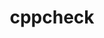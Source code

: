 ---
title: "cppcheck"
layout: cache
categories: [package, develop]
meta: {"compilers": ["apple-clang@16.0.0", "gcc@10.2.1", "gcc@10.5.0", "gcc@13.3.0", "gcc@7.5.0"], "num_specs": 26, "num_specs_by_stack": {"developer-tools": 3, "developer-tools-aarch64-linux-gnu": 7, "developer-tools-darwin": 8, "developer-tools-manylinux2014": 1, "developer-tools-x86_64_v3-linux-gnu": 7, "root": 26}, "oss": ["centos7", "rhel8", "sequoia", "ubuntu18.04"], "platforms": ["darwin", "linux"], "stacks": ["developer-tools", "developer-tools-aarch64-linux-gnu", "developer-tools-darwin", "developer-tools-manylinux2014", "developer-tools-x86_64_v3-linux-gnu", "root"], "targets": ["aarch64", "x86_64_v3"], "versions": ["2.17.1", "2.9"]}
spec_details: [{"compiler": "apple-clang@16.0.0", "hash": "5famkulj3pe4ru3k6lw6r7dkg5qnt2we", "os": "sequoia", "platform": "darwin", "size": "-", "stacks": ["developer-tools-darwin", "root"], "target": "aarch64", "variants": ["build_system=cmake", "build_type=Release", "generator=make", "~ipo", "~rules"], "versions": ["2.17.1"]}, {"compiler": "gcc@13.3.0", "hash": "6smildw72yhqayttt4lke6md4ni72daa", "os": "rhel8", "platform": "linux", "size": "-", "stacks": ["developer-tools-aarch64-linux-gnu", "root"], "target": "aarch64", "variants": ["build_system=cmake", "build_type=Release", "generator=make", "~ipo", "~rules"], "versions": ["2.17.1"]}, {"compiler": "gcc@13.3.0", "hash": "75fpsfjwgi7nz53i7eqdithxzv4xhrfc", "os": "rhel8", "platform": "linux", "size": "-", "stacks": ["developer-tools-aarch64-linux-gnu", "root"], "target": "aarch64", "variants": ["build_system=cmake", "build_type=Release", "generator=make", "~ipo", "~rules"], "versions": ["2.17.1"]}, {"compiler": "gcc@7.5.0", "hash": "7pcx6hjbl7boe4zvjqbezq46cjclo57l", "os": "ubuntu18.04", "platform": "linux", "size": "-", "stacks": ["developer-tools", "root"], "target": "x86_64_v3", "variants": ["build_system=cmake", "build_type=Release", "generator=make", "~htmlreport", "~ipo", "~rules"], "versions": ["2.9"]}, {"compiler": "apple-clang@16.0.0", "hash": "b65ghsscob265dtysqkl3sdme7qsyci2", "os": "sequoia", "platform": "darwin", "size": "-", "stacks": ["developer-tools-darwin", "root"], "target": "aarch64", "variants": ["build_system=cmake", "build_type=Release", "generator=make", "~ipo", "~rules"], "versions": ["2.17.1"]}, {"compiler": "gcc@13.3.0", "hash": "blgva2yfpjdvdz32iu5ovglixus5xzwq", "os": "rhel8", "platform": "linux", "size": "-", "stacks": ["developer-tools-aarch64-linux-gnu", "root"], "target": "aarch64", "variants": ["build_system=cmake", "build_type=Release", "generator=make", "~ipo", "~rules"], "versions": ["2.17.1"]}, {"compiler": "apple-clang@16.0.0", "hash": "bwltecfcol4sa7za4dz6qk3m2lapk6k5", "os": "sequoia", "platform": "darwin", "size": "-", "stacks": ["developer-tools-darwin", "root"], "target": "aarch64", "variants": ["build_system=cmake", "build_type=Release", "generator=make", "~ipo", "~rules"], "versions": ["2.17.1"]}, {"compiler": "apple-clang@16.0.0", "hash": "cuanq4bbkokt74frimx2dfpup3l6l24o", "os": "sequoia", "platform": "darwin", "size": "-", "stacks": ["developer-tools-darwin", "root"], "target": "aarch64", "variants": ["build_system=cmake", "build_type=Release", "generator=make", "~ipo", "~rules"], "versions": ["2.17.1"]}, {"compiler": "gcc@7.5.0", "hash": "euus4xujj7rf2vgo3zmbxmfw4rzora7c", "os": "ubuntu18.04", "platform": "linux", "size": "-", "stacks": ["developer-tools", "root"], "target": "x86_64_v3", "variants": ["build_system=cmake", "build_type=Release", "generator=make", "~htmlreport", "~ipo", "~rules"], "versions": ["2.9"]}, {"compiler": "gcc@10.5.0", "hash": "gwhivdbtdhtsgvv4pdt3qvrq6fs5mxli", "os": "centos7", "platform": "linux", "size": "-", "stacks": ["developer-tools-x86_64_v3-linux-gnu", "root"], "target": "x86_64_v3", "variants": ["build_system=cmake", "build_type=Release", "generator=make", "~ipo", "~rules"], "versions": ["2.17.1"]}, {"compiler": "gcc@10.5.0", "hash": "hsjjsyfmmhqdcrm2ye3qjsknac66hgir", "os": "centos7", "platform": "linux", "size": "-", "stacks": ["developer-tools-x86_64_v3-linux-gnu", "root"], "target": "x86_64_v3", "variants": ["build_system=cmake", "build_type=Release", "generator=make", "~ipo", "~rules"], "versions": ["2.17.1"]}, {"compiler": "gcc@10.5.0", "hash": "iyu5uc2qgpx5o2lji7jedwasmntluspm", "os": "centos7", "platform": "linux", "size": "-", "stacks": ["developer-tools-x86_64_v3-linux-gnu", "root"], "target": "x86_64_v3", "variants": ["build_system=cmake", "build_type=Release", "generator=make", "~ipo", "~rules"], "versions": ["2.17.1"]}, {"compiler": "gcc@10.5.0", "hash": "jyn52mx44askllgawx5tsbk7dx2kbquf", "os": "centos7", "platform": "linux", "size": "-", "stacks": ["developer-tools-x86_64_v3-linux-gnu", "root"], "target": "x86_64_v3", "variants": ["build_system=cmake", "build_type=Release", "generator=make", "~ipo", "~rules"], "versions": ["2.17.1"]}, {"compiler": "gcc@13.3.0", "hash": "kn4utmx3ojakqczgfnli4qdjuna3btxs", "os": "rhel8", "platform": "linux", "size": "-", "stacks": ["developer-tools-aarch64-linux-gnu", "root"], "target": "aarch64", "variants": ["build_system=cmake", "build_type=Release", "generator=make", "~ipo", "~rules"], "versions": ["2.17.1"]}, {"compiler": "gcc@10.5.0", "hash": "l5k6doujjptm4km2fdmez6ma66o32cks", "os": "centos7", "platform": "linux", "size": "-", "stacks": ["developer-tools-x86_64_v3-linux-gnu", "root"], "target": "x86_64_v3", "variants": ["build_system=cmake", "build_type=Release", "generator=make", "~ipo", "~rules"], "versions": ["2.17.1"]}, {"compiler": "gcc@13.3.0", "hash": "ltshndajfu3ijip4phhwnyd3bjimtqu3", "os": "rhel8", "platform": "linux", "size": "-", "stacks": ["developer-tools-aarch64-linux-gnu", "root"], "target": "aarch64", "variants": ["build_system=cmake", "build_type=Release", "generator=make", "~ipo", "~rules"], "versions": ["2.17.1"]}, {"compiler": "apple-clang@16.0.0", "hash": "naxuog25p2ygo6v23ygv5pmclejdeowl", "os": "sequoia", "platform": "darwin", "size": "-", "stacks": ["developer-tools-darwin", "root"], "target": "aarch64", "variants": ["build_system=cmake", "build_type=Release", "generator=make", "~ipo", "~rules"], "versions": ["2.17.1"]}, {"compiler": "gcc@10.2.1", "hash": "ntjh3x4yrf5lxnjtyoy6oibuibe37jsm", "os": "centos7", "platform": "linux", "size": "-", "stacks": ["developer-tools-manylinux2014", "root"], "target": "x86_64_v3", "variants": ["build_system=cmake", "build_type=Release", "generator=make", "~htmlreport", "~ipo", "~rules"], "versions": ["2.9"]}, {"compiler": "apple-clang@16.0.0", "hash": "pdkzvbtvs7tkipl3pmqxclvxl234mryy", "os": "sequoia", "platform": "darwin", "size": "-", "stacks": ["developer-tools-darwin", "root"], "target": "aarch64", "variants": ["build_system=cmake", "build_type=Release", "generator=make", "~ipo", "~rules"], "versions": ["2.17.1"]}, {"compiler": "apple-clang@16.0.0", "hash": "psmnnyql76urawl4mo2ujg3f4izgzbbv", "os": "sequoia", "platform": "darwin", "size": "-", "stacks": ["developer-tools-darwin", "root"], "target": "aarch64", "variants": ["build_system=cmake", "build_type=Release", "generator=make", "~ipo", "~rules"], "versions": ["2.17.1"]}, {"compiler": "apple-clang@16.0.0", "hash": "rdfmmn55jv6ns7e46y2eygy433tg3ete", "os": "sequoia", "platform": "darwin", "size": "-", "stacks": ["developer-tools-darwin", "root"], "target": "aarch64", "variants": ["build_system=cmake", "build_type=Release", "generator=make", "~ipo", "~rules"], "versions": ["2.17.1"]}, {"compiler": "gcc@10.5.0", "hash": "rq5tmwql2nxge5p42zyu5olrdxmmu67d", "os": "centos7", "platform": "linux", "size": "-", "stacks": ["developer-tools-x86_64_v3-linux-gnu", "root"], "target": "x86_64_v3", "variants": ["build_system=cmake", "build_type=Release", "generator=make", "~ipo", "~rules"], "versions": ["2.17.1"]}, {"compiler": "gcc@13.3.0", "hash": "srplsurgzvjkneuacauvzhftpmwbyx3t", "os": "rhel8", "platform": "linux", "size": "-", "stacks": ["developer-tools-aarch64-linux-gnu", "root"], "target": "aarch64", "variants": ["build_system=cmake", "build_type=Release", "generator=make", "~ipo", "~rules"], "versions": ["2.17.1"]}, {"compiler": "gcc@10.5.0", "hash": "tdifjecuwgi7izyexgrk4zwo7hxch3fm", "os": "centos7", "platform": "linux", "size": "-", "stacks": ["developer-tools-x86_64_v3-linux-gnu", "root"], "target": "x86_64_v3", "variants": ["build_system=cmake", "build_type=Release", "generator=make", "~ipo", "~rules"], "versions": ["2.17.1"]}, {"compiler": "gcc@13.3.0", "hash": "vludqblsz64paowwc6o7nwdymqcy4ef4", "os": "rhel8", "platform": "linux", "size": "-", "stacks": ["developer-tools-aarch64-linux-gnu", "root"], "target": "aarch64", "variants": ["build_system=cmake", "build_type=Release", "generator=make", "~ipo", "~rules"], "versions": ["2.17.1"]}, {"compiler": "gcc@7.5.0", "hash": "ylzeur2enoqjsixtg24xzsk5fp4r5ejx", "os": "ubuntu18.04", "platform": "linux", "size": "-", "stacks": ["developer-tools", "root"], "target": "x86_64_v3", "variants": ["build_system=cmake", "build_type=Release", "generator=make", "~htmlreport", "~ipo", "~rules"], "versions": ["2.9"]}]
---